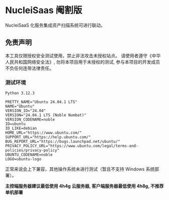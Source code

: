 # NucleiSaas 阉割版

NucleiSaaS 化服务集成资产扫描系统可进行联动。

## 免责声明

本工具仅限授权安全测试使用，禁止非法攻击未授权站点。
请使用者遵守《中华人民共和国网络安全法》, 勿将本项目用于未授权的测试, 参与本项目的开发成员不负任何连带法律责任。

### 测试环境

```
Python 3.12.3
```

```
PRETTY_NAME="Ubuntu 24.04.1 LTS"
NAME="Ubuntu"
VERSION_ID="24.04"
VERSION="24.04.1 LTS (Noble Numbat)"
VERSION_CODENAME=noble
ID=ubuntu
ID_LIKE=debian
HOME_URL="https://www.ubuntu.com/"
SUPPORT_URL="https://help.ubuntu.com/"
BUG_REPORT_URL="https://bugs.launchpad.net/ubuntu/"
PRIVACY_POLICY_URL="https://www.ubuntu.com/legal/terms-and-policies/privacy-policy"
UBUNTU_CODENAME=noble
LOGO=ubuntu-logo
```

正常来说会上下兼容，其他操作系统未进行测试（暂且不支持 Windows 系统部署）。

__主控端服务器建议最低使用 4h4g 云服务器, 客户端服务器最低使用 4h8g, 不推荐单机部署__